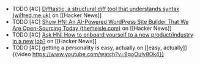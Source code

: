 - TODO [#C] [Difftastic, a structural diff tool that understands syntax (wilfred.me.uk)](https://news.ycombinator.com/item?id=39778412) on [[Hacker News]]
- TODO [#C] [Show HN: An AI-Powered WordPress Site Builder That We Are Open-Sourcing Today (themeisle.com)](https://news.ycombinator.com/item?id=39777528) on [[Hacker News]]
- TODO [#C] [Ask HN: How to onboard yourself to a new product/industry in a new job?](https://news.ycombinator.com/item?id=39777223) on [[Hacker News]]
- TODO [#C] getting a personality is easy, actually on [[easy, actually]]
  {{video https://www.youtube.com/watch?v=9goOuIy8Ok4}}